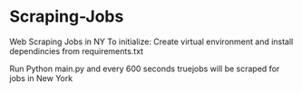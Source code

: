# Scraping-Jobs
Web Scraping Jobs in NY
To initialize:
Create virtual environment and install dependincies from requirements.txt

Run Python main.py and every 600 seconds truejobs will be scraped for jobs in New York

